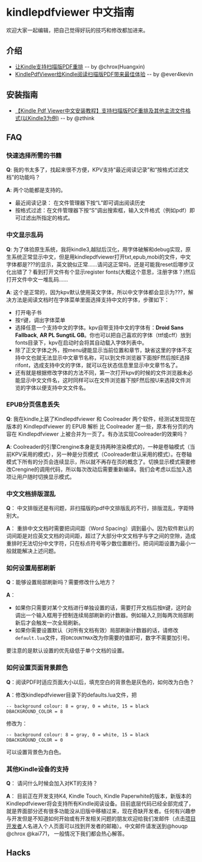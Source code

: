 # kindlepdfviewer 中文指南
欢迎大家一起编辑，把自己觉得好玩的技巧和修改都加进来。

## 介绍
* [让Kindle支持扫描版PDF重排][kpv_reflow_intro] -- by @chrox(Huangxin)
* [KindlePdfViewer给Kindle阅读扫描版PDF带来最佳体验][kpv_intro2] -- by @ever4kevin

## 安装指南
* [【Kindle Pdf Viewer中文安装教程】支持扫描版PDF重排及其他主流文件格式(以Kindle3为例)][kpv_installtutorial] -- by @zthink

## FAQ
### 快速选择所需的书籍
**Q**: 我的书太多了，找起来很不方便，KPV支持“最近阅读记录”和“按格式过滤文档”的功能吗？

**A**: 两个功能都是支持的。
* 最近阅读记录： 在文件管理器下按“L”即可调出阅读历史
* 按格式过滤：在文件管理器下按“S”调出搜索框，输入文件格式（例如pdf）即可过滤出所指定的格式。

### 中文显示乱码
**Q**: 为了体验原生系统，我将kindle3,越狱后汉化，用字体破解和debug实现，原生系统正常显示中文，但是用kindlepdfviewer打开txt,epub,mobi的文件，中文字体都是???的显示，英文貌似正常……请问这正常吗，还是可能我reset后哪步汉化出错了？看到打开文件有个显示register fonts(大概这个意思，注册字体？)然后打开文件中文一堆乱码……

**A**: 这个是正常的，因为kpv默认使用英文字体，所以中文字体都会显示为???，解决方法是阅读文档时在字体菜单里面选择支持中文的字体，步骤如下：
* 打开电子书
* 按`f`键，调出字体菜单
* 选择任意一个支持中文的字体。kpv自带支持中文的字体有：**Droid Sans Fallback**, **AR PL SungtiL GB**。你也可以把自己喜欢的字体（ttf或cff）放到fonts目录下，kpv在启动时会将其自动载入字体列表中。
* 除了正文字体之外，按menu键能显示当前位置和章节，缺省这里的字体不支持中文也就无法显示中文章节名称，可以到文件浏览器下面按F然后按E选择rifont，选成支持中文的字体，就可以在状态信息里显示中文章节名了。
* 还有就是根据修改字体的方法不同，第一次打开kpv的时候的文件浏览器未必能显示中文文件名，这时同样可以在文件浏览器下按F然后按U来选择文件浏览的字体以便支持中文文件名。

### EPUB分页信息丢失
**Q**: 我在kindle上装了Kindlepdfviewer 和 Coolreader 两个软件，经测试发现现在版本的 Kindlepdfviewer 的 EPUB 解析
比 Coolreader 差一些，原本有分页的内容在 Kindlepdfviewer 上被合并为一页了。有办法实现Coolreader的效果吗？

**A**: Coolreader的引擎Crengine本身是支持两种渲染模式的，一种是卷轴模式（当前KPV采用的模式），另一种是分页模式（Coolreader默认采用的模式）。在卷轴模式下所有的分页会连续显示，所以就不再存在页的概念了。切换显示模式需要修改Crengine的调用代码，所以每次改动后需要重新编译。我们会考虑以后加入选项让用户随时切换显示模式。

### 中文文档排版混乱
**Q**： 中文排版还是有问题，非扫描版的pdf中文排版乱的不行，排版混乱，字距特别大。

**A**： 重排中文文档时需要把词间距（Word Spacing）调到最小。因为软件默认的词间距是对应英文文档的词间距，超过了大部分中文文档字与字之间的空隙，造成重排时无法切分中文字符，只在标点符号等少数位置断行。把词间距设置为最小一般就能解决上述问题。

### 如何设置局部刷新
**Q**：能够设置局部刷新吗？需要修改什么地方？

**A**：
* 如果你只需要对某个文档进行单独设置的话，需要打开文档后按`R`键，这时会调出一个输入框用于控制连续局部刷新的计数器。例如输入2,则每两次局部刷新后才会触发一次全局刷新。
* 如果你需要设置默认（对所有文档有效）局部刷新计数器的话，请修改`default.lua`文件，将`DRCOUNTMAX`改为你需要的值即可，数字不需要加引号。

要注意的是默认设置的优先级低于单个文档的设置。


### 如何设置页面背景颜色
**Q**：阅读PDF时适应页面大小以后，填充空白的背景色是灰色的，如何改为白色？

**A**：修改kindlepdfviewer目录下的defaults.lua文件，把
```
-- background colour: 8 = gray, 0 = white, 15 = black
DBACKGROUND_COLOR = 8
```
修改为：
```
-- background colour: 8 = gray, 0 = white, 15 = black
DBACKGROUND_COLOR = 0
```
可以设置背景色为白色。


### 其他Kindle设备的支持
**Q**： 请问什么时候会加入对KT的支持？

**A**： 目前正在开发支持K4, Kindle Touch, Kindle Paperwhite的版本，新版本的Kindlepdfviewer将会支持所有Kindle阅读设备。目前底层代码已经全部完成了，就是界面部分还有很多功能没从旧版中移植过来，现在奇缺开发者。任何有兴趣参与开发但是不知道如何开始或有开发相关问题的朋友欢迎给我们发邮件（点击[项目开发者][contributors]人名进入个人页面可以找到开发者的邮箱）。中文邮件请发送到@houqp @chrox @kai771， 一般情况下我们都会热心解答。

## Hacks


[kpv_reflow_intro]:http://vislab.bjmu.edu.cn/blog/hwangxin/2012/10/read-scanned-pdfs-with-kindlepdfviewer/
[kpv_intro2]:http://note1day.com/2012/11/kindlepdfviewer
[kpv_installtutorial]:http://zthinking.com/blog/kindle-pdf-viewer-tutorial.html
[contributors]:https://github.com/hwhw/kindlepdfviewer/graphs/contributors